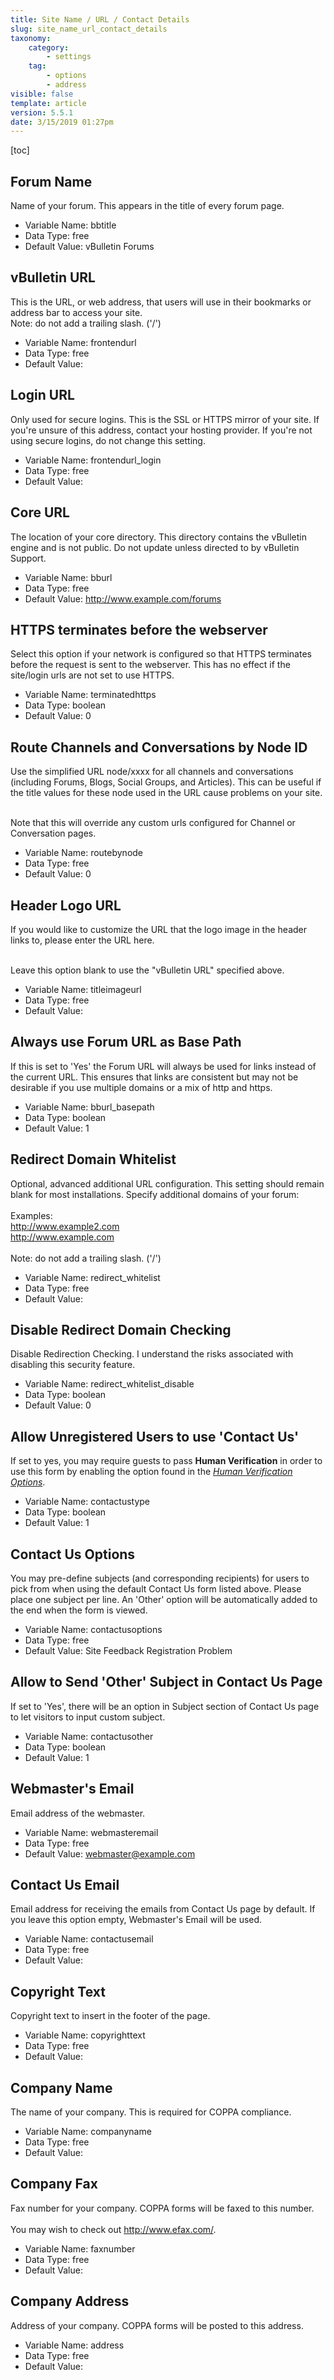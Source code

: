 ```yaml
---
title: Site Name / URL / Contact Details
slug: site_name_url_contact_details
taxonomy:
    category:
        - settings
    tag:
        - options
        - address
visible: false
template: article
version: 5.5.1
date: 3/15/2019 01:27pm
---
```


[toc]

## Forum Name
Name of your forum. This appears in the title of every forum page.



- Variable Name: bbtitle
- Data Type: free
- Default Value: vBulletin Forums

## vBulletin URL
This is the URL, or web address, that users will use in their bookmarks or address bar to access your site.<br />
Note: do not add a trailing slash. ('/')



- Variable Name: frontendurl
- Data Type: free
- Default Value: 

## Login URL
Only used for secure logins. This is the SSL or HTTPS mirror of your site. If you're unsure of this address, contact your hosting provider. If you're not using secure logins, do not change this setting.



- Variable Name: frontendurl_login
- Data Type: free
- Default Value: 

## Core URL
The location of your core directory. This directory contains the vBulletin engine and is not public. Do not update unless directed to by vBulletin Support.



- Variable Name: bburl
- Data Type: free
- Default Value: http://www.example.com/forums

## HTTPS terminates before the webserver
Select this option if your network is configured so that HTTPS terminates before the request is sent to the webserver.  This has no effect if the site/login urls are not set to use HTTPS.



- Variable Name: terminatedhttps
- Data Type: boolean
- Default Value: 0

## Route Channels and Conversations by Node ID
Use the simplified URL node/xxxx for all channels and conversations (including Forums, Blogs, Social Groups, and Articles). This can be useful if the title values for these node used in the URL cause problems on your site.<br/><br/>

Note that this will override any custom urls configured for Channel or Conversation pages.



- Variable Name: routebynode
- Data Type: free
- Default Value: 0

## Header Logo URL
If you would like to customize the URL that the logo image in the header links to, please enter the URL here.<br /><br />

Leave this option blank to use the "vBulletin URL" specified above.



- Variable Name: titleimageurl
- Data Type: free
- Default Value: 

## Always use Forum URL as Base Path
If this is set to 'Yes' the Forum URL will always be used for links instead of the current URL.  This ensures that links are consistent but may not be desirable if you use multiple domains or a mix of http and https.



- Variable Name: bburl_basepath
- Data Type: boolean
- Default Value: 1

## Redirect Domain Whitelist
Optional, advanced additional URL configuration. This setting should remain blank for most installations. Specify additional domains of your forum:<br />
<br />
Examples:<br />
http://www.example2.com<br />
http://www.example.com<br />
<br />
Note: do not add a trailing slash. ('/')



- Variable Name: redirect_whitelist
- Data Type: free
- Default Value: 

## Disable Redirect Domain Checking
Disable Redirection Checking.  I understand the risks associated with disabling this security feature.



- Variable Name: redirect_whitelist_disable
- Data Type: boolean
- Default Value: 0

## Allow Unregistered Users to use 'Contact Us'
If set to yes, you may require guests to pass <strong>Human Verification</strong> in order to use this form by enabling the option found in the <em><a href="admincp/options.php?do=options&amp;dogroup=humanverification">Human Verification Options</a></em>.



- Variable Name: contactustype
- Data Type: boolean
- Default Value: 1

## Contact Us Options
You may pre-define subjects (and corresponding recipients) for users to pick from when using the default Contact Us form listed above. Please place one subject per line. An 'Other' option will be automatically added to the end when the form is viewed.



- Variable Name: contactusoptions
- Data Type: free
- Default Value: Site Feedback
Registration Problem

## Allow to Send 'Other' Subject in Contact Us Page
If set to 'Yes', there will be an option in Subject section of Contact Us page to let visitors to input custom subject.



- Variable Name: contactusother
- Data Type: boolean
- Default Value: 1

## Webmaster's Email
Email address of the webmaster.



- Variable Name: webmasteremail
- Data Type: free
- Default Value: webmaster@example.com

## Contact Us Email
Email address for receiving the emails from Contact Us page by default. If you leave this option empty, Webmaster's Email will be used.



- Variable Name: contactusemail
- Data Type: free
- Default Value: 

## Copyright Text
Copyright text to insert in the footer of the page.



- Variable Name: copyrighttext
- Data Type: free
- Default Value: 

## Company Name
The name of your company. This is required for COPPA compliance.



- Variable Name: companyname
- Data Type: free
- Default Value: 

## Company Fax
Fax number for your company. COPPA forms will be faxed to this number.<br />
<br />
You may wish to check out <a href="http://www.efax.com/" target="_blank">http://www.efax.com/</a>.



- Variable Name: faxnumber
- Data Type: free
- Default Value: 

## Company Address
Address of your company. COPPA forms will be posted to this address.



- Variable Name: address
- Data Type: free
- Default Value: 
